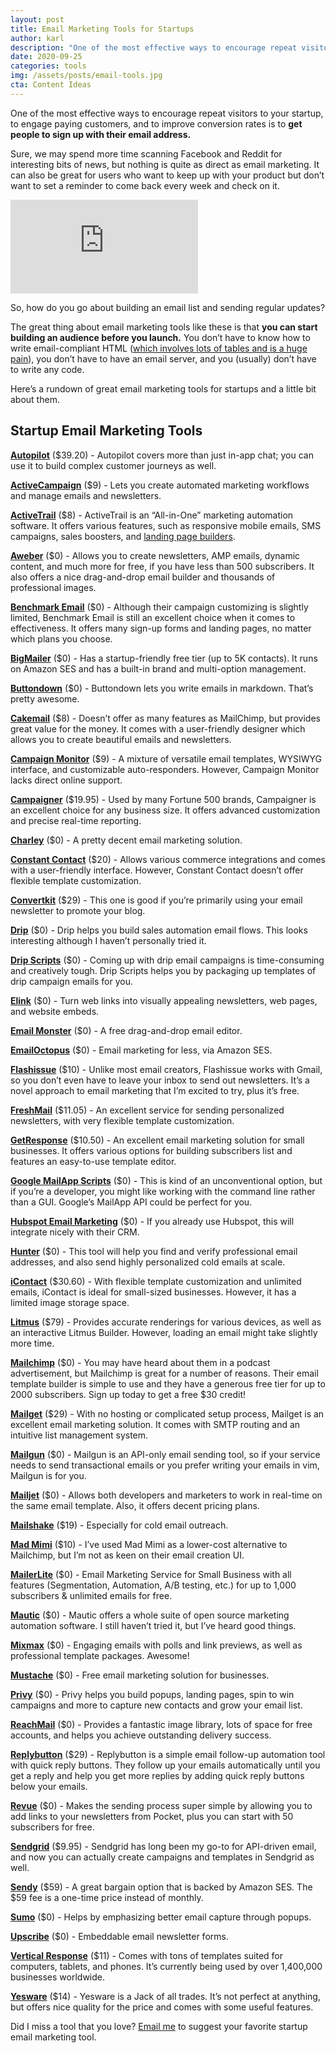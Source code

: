 ```yaml
---
layout: post
title: Email Marketing Tools for Startups 
author: karl
description: "One of the most effective ways to encourage repeat visitors to your startup, to engage paying customers, and to improve conversion rates is to capture email signups."
date: 2020-09-25
categories: tools
img: /assets/posts/email-tools.jpg
cta: Content Ideas
---
```


One of the most effective ways to encourage repeat visitors to your startup, to engage paying customers, and to improve conversion rates is to **get people to sign up with their email address.**

Sure, we may spend more time scanning Facebook and Reddit for interesting bits of news, but nothing is quite as direct as email marketing. It can also be great for users who want to keep up with your product but don’t want to set a reminder to come back every week and check on it.

<div class='embed-container'>
<iframe src='https://www.youtube.com/embed/UxSfPmZM7FM' frameborder='0' allowfullscreen></iframe>
</div>

<!-- signup -->

So, how do you go about building an email list and sending regular updates?

The great thing about email marketing tools like these is that **you can start building an audience before you launch.** You don’t have to know how to write email-compliant HTML ([which involves lots of tables and is a huge pain](https://www.sitepoint.com/how-to-code-html-email-newsletters/)), you don’t have to have an email server, and you (usually) don’t have to write any code.

Here’s a rundown of great email marketing tools for startups and a little bit about them.

## Startup Email Marketing Tools

**[Autopilot](https://autopilothq.com/)** ($39.20) - Autopilot covers more than just in-app chat; you can use it to build complex customer journeys as well.

**[ActiveCampaign](http://www.activecampaign.com/)** ($9) - Lets you create automated marketing workflows and manage emails and newsletters.

**[ActiveTrail](https://www.activetrail.com/email_marketing_software/)** ($8) - ActiveTrail is an “All-in-One” marketing automation software. It offers various features, such as responsive mobile emails, SMS campaigns, sales boosters, and [landing page builders](/learn/landing-page-tools).

**[Aweber](https://www.aweber.com/)** ($0) - Allows you to create newsletters, AMP emails, dynamic content, and much more for free, if you have less than 500 subscribers. It also offers a nice drag-and-drop email builder and thousands of professional images.

**[Benchmark Email](https://www.benchmarkemail.com/)** ($0) - Although their campaign customizing is slightly limited, Benchmark Email is still an excellent choice when it comes to effectiveness. It offers many sign-up forms and landing pages, no matter which plans you choose.

**[BigMailer](https://www.bigmailer.io/)** ($0) - Has a startup-friendly free tier (up to 5K contacts). It runs on Amazon SES and has a built-in brand and multi-option management.

**[Buttondown](https://buttondown.email/)** ($0) - Buttondown lets you write emails in markdown. That’s pretty awesome.

**[Cakemail](https://www.cakemail.com/)** ($8) - Doesn’t offer as many features as MailChimp, but provides great value for the money. It comes with a user-friendly designer which allows you to create beautiful emails and newsletters.

**[Campaign Monitor](https://www.campaignmonitor.com/c/)** ($9) - A mixture of versatile email templates, WYSIWYG interface, and customizable auto-responders. However, Campaign Monitor lacks direct online support.

**[Campaigner](https://www.campaigner.com/)** ($19.95) - Used by many Fortune 500 brands, Campaigner is an excellent choice for any business size. It offers advanced customization and precise real-time reporting.

**[Charley](https://charley.io/)** ($0) - A pretty decent email marketing solution.

**[Constant Contact](https://www.constantcontact.com/home/signup.jsp)** ($20) - Allows various commerce integrations and comes with a user-friendly interface. However, Constant Contact doesn’t offer flexible template customization.

**[Convertkit](https://convertkit.com/)** ($29) - This one is good if you’re primarily using your email newsletter to promote your blog.

**[Drip](https://www.drip.co/)** ($0) - Drip helps you build sales automation email flows. This looks interesting although I haven’t personally tried it.

**[Drip Scripts](https://dripscripts.com/)** ($0) - Coming up with drip email campaigns is time-consuming and creatively tough. Drip Scripts helps you by packaging up templates of drip campaign emails for you.

**[Elink](https://elink.io/)** ($0) - Turn web links into visually appealing newsletters, web pages, and website embeds.

**[Email Monster](https://emailmonster.io/)** ($0) - A free drag-and-drop email editor.

**[EmailOctopus](https://emailoctopus.com/)** ($0) - Email marketing for less, via Amazon SES.

**[Flashissue](https://www.flashissue.com/)** ($10) - Unlike most email creators, Flashissue works with Gmail, so you don’t even have to leave your inbox to send out newsletters. It’s a novel approach to email marketing that I’m excited to try, plus it’s free.

**[FreshMail](https://freshmail.com/)** ($11.05) - An excellent service for sending personalized newsletters, with very flexible template customization.

**[GetResponse](https://www.getresponse.com/)** ($10.50) - An excellent email marketing solution for small businesses. It offers various options for building subscribers list and features an easy-to-use template editor.

**[Google MailApp Scripts](https://developers.google.com/apps-script/reference/mail/mail-app)** ($0) - This is kind of an unconventional option, but if you’re a developer, you might like working with the command line rather than a GUI. Google’s MailApp API could be perfect for you.

**[Hubspot Email Marketing](https://www.hubspot.com/products/marketing/email)** ($0) - If you already use Hubspot, this will integrate nicely with their CRM.

**[Hunter](https://hunter.io/email-finder)** ($0) -  This tool will help you find and verify professional email addresses, and also send highly personalized cold emails at scale.

**[iContact](https://www.icontact.com/)** ($30.60) - With flexible template customization and unlimited emails, iContact is ideal for small-sized businesses. However, it has a limited image storage space.

**[Litmus](https://litmus.com/)** ($79) - Provides accurate renderings for various devices, as well as an interactive Litmus Builder. However, loading an email might take slightly more time.

**[Mailchimp](http://eepurl.com/cMDrn5)** ($0) - You may have heard about them in a podcast advertisement, but Mailchimp is great for a number of reasons. Their email template builder is simple to use and they have a generous free tier for up to 2000 subscribers. Sign up today to get a free $30 credit!

**[Mailget](https://www.formget.com/mailget-app/)** ($29) - With no hosting or complicated setup process, Mailget is an excellent email marketing solution. It comes with SMTP routing and an intuitive list management system.

**[Mailgun](https://www.mailgun.com/)** ($0) - Mailgun is an API-only email sending tool, so if your service needs to send transactional emails or you prefer writing your emails in vim, Mailgun is for you.

**[Mailjet](https://www.mailjet.com/)** ($0) - Allows both developers and marketers to work in real-time on the same email template. Also, it offers decent pricing plans.

**[Mailshake](https://mailshake.com/)** ($19) - Especially for cold email outreach.

**[Mad Mimi](https://madmimi.com/)** ($10) - I’ve used Mad Mimi as a lower-cost alternative to Mailchimp, but I’m not as keen on their email creation UI.

**[MailerLite](https://www.mailerlite.com/)** ($0) - Email Marketing Service for Small Business with all features (Segmentation, Automation, A/B testing, etc.) for up to 1,000 subscribers & unlimited emails for free.

**[Mautic](https://www.mautic.org/)** ($0) - Mautic offers a whole suite of open source marketing automation software. I still haven’t tried it, but I’ve heard good things.

**[Mixmax](https://mixmax.com/)** ($0) - Engaging emails with polls and link previews, as well as professional template packages. Awesome!

**[Mustache](https://mustache.website/index.html)** ($0) - Free email marketing solution for businesses.

**[Privy](https://privy.com/)** ($0) - Privy helps you build popups, landing pages, spin to win campaigns and more to capture new contacts and grow your email list.

**[ReachMail](https://www.reachmail.net/)** ($0) - Provides a fantastic image library, lots of space for free accounts, and helps you achieve outstanding delivery success.

**[Replybutton](https://replybutton.com/)** ($29) - Replybutton is a simple email follow-up automation tool with quick reply buttons. They follow up your emails automatically until you get a reply and help you get more replies by adding quick reply buttons below your emails.

**[Revue](https://www.getrevue.co/)** ($0) - Makes the sending process super simple by allowing you to add links to your newsletters from Pocket, plus you can start with 50 subscribers for free.

**[Sendgrid](https://sendgrid.com/)** ($9.95) - Sendgrid has long been my go-to for API-driven email, and now you can actually create campaigns and templates in Sendgrid as well.

**[Sendy](https://sendy.co/)** ($59) - A great bargain option that is backed by Amazon SES. The $59 fee is a one-time price instead of monthly.

**[Sumo](https://sumo.com/)** ($0) - Helps by emphasizing better email capture through popups.

**[Upscribe](https://upscri.be/)** ($0) - Embeddable email newsletter forms.

**[Vertical Response](http://www.verticalresponse.com/)** ($11) - Comes with tons of templates suited for computers, tablets, and phones. It’s currently being used by over 1,400,000 businesses worldwide.

**[Yesware](http://www.yesware.com/)** ($14) - Yesware is a Jack of all trades. It’s not perfect at anything, but offers nice quality for the price and comes with some useful features.

Did I miss a tool that you love? [Email me](mailto:karl@draft.dev) to suggest your favorite startup email marketing tool.
